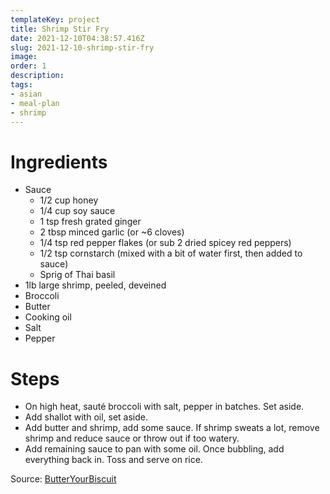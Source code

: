 ```yaml
---
templateKey: project
title: Shrimp Stir Fry
date: 2021-12-10T04:38:57.416Z
slug: 2021-12-10-shrimp-stir-fry
image:
order: 1
description:
tags:
- asian
- meal-plan
- shrimp
---
```


# Ingredients

- Sauce
  - 1/2 cup honey
  - 1/4 cup soy sauce
  - 1 tsp fresh grated ginger
  - 2 tbsp minced garlic (or ~6 cloves)
  - 1/4 tsp red pepper flakes (or sub 2 dried spicey red peppers)
  - 1/2 tsp cornstarch (mixed with a bit of water first, then added to sauce)
  - Sprig of Thai basil
- 1lb large shrimp, peeled, deveined
- Broccoli
- Butter
- Cooking oil
- Salt
- Pepper

# Steps

- On high heat, sauté broccoli with salt, pepper in batches. Set aside.
- Add shallot with oil, set aside.
- Add butter and shrimp, add some sauce. If shrimp sweats a lot, remove shrimp and reduce sauce or throw out if too watery.
- Add remaining sauce to pan with some oil. Once bubbling, add everything back in. Toss and serve on rice.

Source: [ButterYourBiscuit](https://butteryourbiscuit.com/honey-garlic-butter-shrimp-broccoli/)
